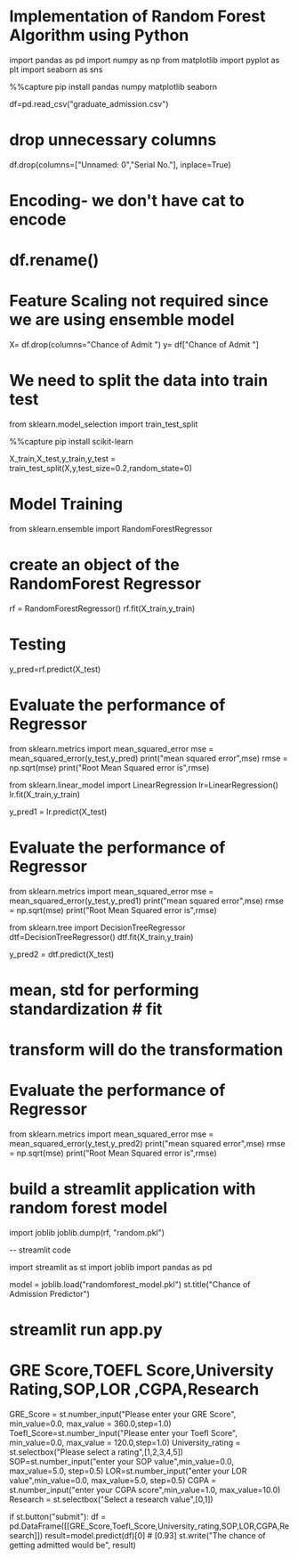 # Implementation of Random Forest Algorithm using Python
import pandas as pd
import numpy as np
from matplotlib import pyplot as plt
import seaborn as sns

%%capture
pip install pandas numpy matplotlib seaborn

df=pd.read_csv("graduate_admission.csv")

# drop unnecessary columns
df.drop(columns=["Unnamed: 0","Serial No."], inplace=True)

# Encoding- we don't have cat to encode
# df.rename()
# Feature Scaling not required since we are using ensemble model
X= df.drop(columns="Chance of Admit ")
y= df["Chance of Admit "]

# We need to split the data into train test
from sklearn.model_selection import train_test_split

%%capture
pip install scikit-learn

X_train,X_test,y_train,y_test = train_test_split(X,y,test_size=0.2,random_state=0)

# Model Training
from sklearn.ensemble import RandomForestRegressor

# create an object of the RandomForest Regressor
rf = RandomForestRegressor()
rf.fit(X_train,y_train)

# Testing
y_pred=rf.predict(X_test)

# Evaluate the performance of Regressor
from sklearn.metrics import mean_squared_error
mse = mean_squared_error(y_test,y_pred)
print("mean squared error",mse)
rmse = np.sqrt(mse)
print("Root Mean Squared error is",rmse)


from sklearn.linear_model import LinearRegression
lr=LinearRegression()
lr.fit(X_train,y_train)


y_pred1 = lr.predict(X_test)

# Evaluate the performance of Regressor
from sklearn.metrics import mean_squared_error
mse = mean_squared_error(y_test,y_pred1)
print("mean squared error",mse)
rmse = np.sqrt(mse)
print("Root Mean Squared error is",rmse)


from sklearn.tree import DecisionTreeRegressor
dtf=DecisionTreeRegressor()
dtf.fit(X_train,y_train)


y_pred2 = dtf.predict(X_test)

# mean, std for performing standardization # fit
# transform will do the transformation
# Evaluate the performance of Regressor
from sklearn.metrics import mean_squared_error
mse = mean_squared_error(y_test,y_pred2)
print("mean squared error",mse)
rmse = np.sqrt(mse)
print("Root Mean Squared error is",rmse)


# build a streamlit application with random forest model
import joblib
joblib.dump(rf, "random.pkl")


-- streamlit code

import streamlit as st
import joblib
import pandas as pd


model = joblib.load("randomforest_model.pkl")
st.title("Chance of Admission Predictor")
# streamlit run app.py
# GRE Score,TOEFL Score,University Rating,SOP,LOR ,CGPA,Research
GRE_Score = st.number_input("Please enter your GRE Score", min_value=0.0, max_value = 360.0,step=1.0)
Toefl_Score=st.number_input("Please enter your Toefl Score", min_value=0.0, max_value = 120.0,step=1.0)
University_rating = st.selectbox("Please select a rating",[1,2,3,4,5])
SOP=st.number_input("enter your SOP value",min_value=0.0, max_value=5.0, step=0.5)
LOR=st.number_input("enter your LOR value",min_value=0.0, max_value=5.0, step=0.5)
CGPA = st.number_input("enter your CGPA score",min_value=1.0, max_value=10.0)
Research = st.selectbox("Select a research value",[0,1])

if st.button("submit"):
    df = pd.DataFrame([[GRE_Score,Toefl_Score,University_rating,SOP,LOR,CGPA,Research]])
    result=model.predict(df)[0] # [0.93]
    st.write("The chance of getting admitted would be", result)











